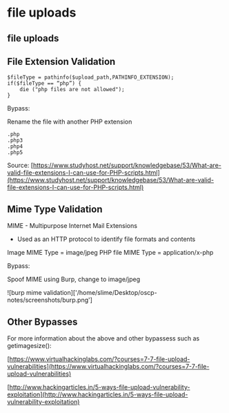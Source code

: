 # file uploads

## file uploads

## File Extension Validation

```text
$fileType = pathinfo($upload_path,PATHINFO_EXTENSION);
if($fileType == “php”) {
    die ("php files are not allowed");
}
```

Bypass:

Rename the file with another PHP extension

```text
.php
.php3
.php4
.php5
```

Source: [https://www.studyhost.net/support/knowledgebase/53/What-are-valid-file-extensions-I-can-use-for-PHP-scripts.html](https://www.studyhost.net/support/knowledgebase/53/What-are-valid-file-extensions-I-can-use-for-PHP-scripts.html)

## Mime Type Validation

MIME - Multipurpose Internet Mail Extensions

* Used as an HTTP protocol to identify file formats and contents

Image MIME Type = image/jpeg PHP file MIME Type = application/x-php

Bypass:

Spoof MIME using Burp, change to image/jpeg

!\[burp mime validation\]\['/home/slime/Desktop/oscp-notes/screenshots/burp.png'\]

## Other Bypasses

For more information about the above and other bypassess such as getimagesize\(\):

[https://www.virtualhackinglabs.com/?courses=7-7-file-upload-vulnerabilities](https://www.virtualhackinglabs.com/?courses=7-7-file-upload-vulnerabilities)

[http://www.hackingarticles.in/5-ways-file-upload-vulnerability-exploitation](http://www.hackingarticles.in/5-ways-file-upload-vulnerability-exploitation)

